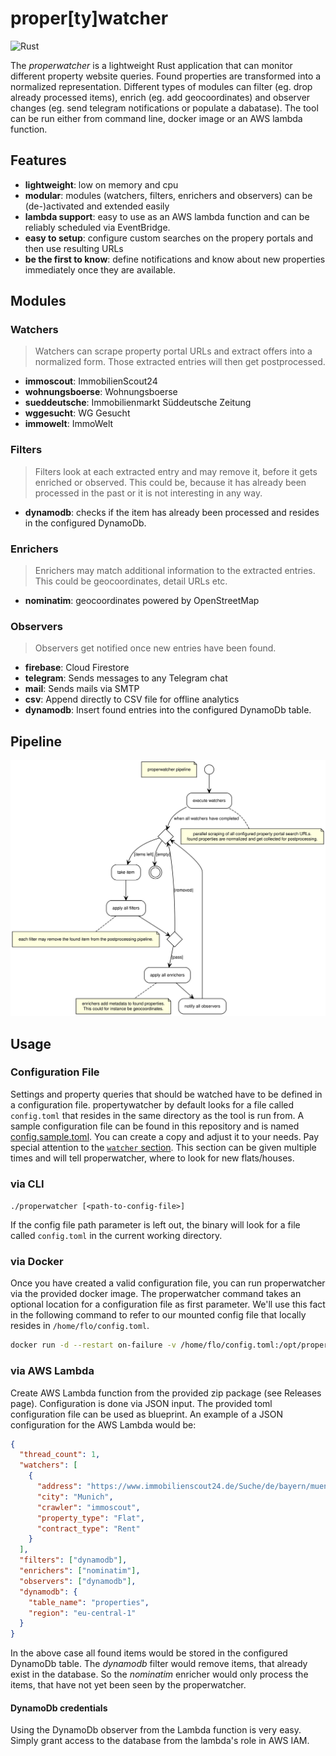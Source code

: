 # proper\[ty\]watcher

![Rust](https://github.com/floschnell/properwatcher/workflows/Rust/badge.svg)

The _properwatcher_ is a lightweight Rust application that can monitor different property website queries. Found properties are transformed into a normalized representation. Different types of modules can filter (eg. drop already processed items), enrich (eg. add geocoordinates) and observer changes (eg. send telegram notifications or populate a dabatase). The tool can be run either from command line, docker image or an AWS lambda function.

## Features

- **lightweight**: low on memory and cpu
- **modular**: modules (watchers, filters, enrichers and observers) can be (de-)activated and extended easily
- **lambda support**: easy to use as an AWS lambda function and can be reliably scheduled via EventBridge.
- **easy to setup**: configure custom searches on the propery portals and then use resulting URLs
- **be the first to know**: define notifications and know about new properties immediately once they are available.

## Modules

### Watchers

> Watchers can scrape property portal URLs and extract offers into a normalized form. Those extracted entries will then get postprocessed.

- **immoscout**: ImmobilienScout24
- **wohnungsboerse**: Wohnungsboerse
- **sueddeutsche**: Immobilienmarkt Süddeutsche Zeitung
- **wggesucht**: WG Gesucht
- **immowelt**: ImmoWelt

### Filters

> Filters look at each extracted entry and may remove it, before it gets enriched or observed. This could be, because it has already been processed in the past or it is not interesting in any way.

- **dynamodb**: checks if the item has already been processed and resides in the configured DynamoDb.

### Enrichers

> Enrichers may match additional information to the extracted entries. This could be geocoordinates, detail URLs etc.

- **nominatim**: geocoordinates powered by OpenStreetMap

### Observers

> Observers get notified once new entries have been found.

- **firebase**: Cloud Firestore
- **telegram**: Sends messages to any Telegram chat
- **mail**: Sends mails via SMTP
- **csv**: Append directly to CSV file for offline analytics
- **dynamodb**: Insert found entries into the configured DynamoDb table.

## Pipeline

![Properwatcher Pipeline](pipeline.svg)

## Usage

### Configuration File

Settings and property queries that should be watched have to be defined in a configuration file. propertywatcher by default looks for a file called `config.toml` that resides in the same directory as the tool is run from. A sample configuration file can be found in this repository and is named [config.sample.toml](/config.sample.toml). You can create a copy and adjust it to your needs. Pay special attention to the [`watcher` section](config.sample.toml#L21). This section can be given multiple times and will tell properwatcher, where to look for new flats/houses.

### via CLI

`./properwatcher [<path-to-config-file>]`

If the config file path parameter is left out, the binary will look for a file called `config.toml` in the current working directory.

### via Docker

Once you have created a valid configuration file, you can run properwatcher via the provided docker image. The properwatcher command takes an optional location for a configuration file as first parameter. We'll use this fact in the following command to refer to our mounted config file that locally resides in `/home/flo/config.toml`.

```bash
docker run -d --restart on-failure -v /home/flo/config.toml:/opt/properwatcher.toml --name properwatcher floschnell/properwatcher /opt/properwatcher.toml
```

### via AWS Lambda

Create AWS Lambda function from the provided zip package (see Releases page). Configuration is done via JSON input. The provided toml configuration file can be used as blueprint. An example of a JSON configuration for the AWS Lambda would be:

```json
{
  "thread_count": 1,
  "watchers": [
    {
      "address": "https://www.immobilienscout24.de/Suche/de/bayern/muenchen-kreis/wohnung-mieten?enteredFrom=one_step_search",
      "city": "Munich",
      "crawler": "immoscout",
      "property_type": "Flat",
      "contract_type": "Rent"
    }
  ],
  "filters": ["dynamodb"],
  "enrichers": ["nominatim"],
  "observers": ["dynamodb"],
  "dynamodb": {
    "table_name": "properties",
    "region": "eu-central-1"
  }
}
```

In the above case all found items would be stored in the configured DynamoDb table. The _dynamodb_ filter would remove items, that already exist in the database. So the _nominatim_ enricher would only process the items, that have not yet been seen by the properwatcher.

#### DynamoDb credentials

Using the DynamoDb observer from the Lambda function is very easy. Simply grant access to the database from the lambda's role in AWS IAM.
